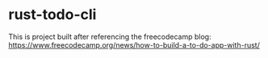 # rust-todo-cli

This is project built after referencing the freecodecamp blog: https://www.freecodecamp.org/news/how-to-build-a-to-do-app-with-rust/
